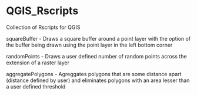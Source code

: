 # QGIS_Rscripts
Collection of Rscripts for QGIS

squareBuffer - Draws a square buffer around a point layer with the option of the buffer being drawn using the point layer in the left bottom corner

randomPoints - Draws a user defined number of random points across the extension of a raster layer

aggregatePolygons - Agreggates polygons that are some distance apart (distance defined by user) and eliminates polygons with an area lesser than a user defined threshold
